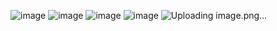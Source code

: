 ![image](https://github.com/Coder-Gokul/Tailwind-Image-Gallery/assets/119941012/eda7e560-53aa-4b84-b842-0fba4bb5234e)
![image](https://github.com/Coder-Gokul/Tailwind-Image-Gallery/assets/119941012/137664ae-5cc4-4f95-b696-d0fc415eaf2e)
![image](https://github.com/Coder-Gokul/Tailwind-Image-Gallery/assets/119941012/7b719cbb-c3cc-4d0a-b2df-3996e3084673)
![image](https://github.com/Coder-Gokul/Tailwind-Image-Gallery/assets/119941012/e8b82a48-b646-47cf-888e-c2aade36866b)
![Uploading image.png…]()
